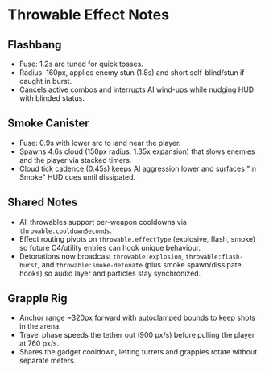 ﻿# Throwable Effect Notes

## Flashbang
- Fuse: 1.2s arc tuned for quick tosses.
- Radius: 160px, applies enemy stun (1.8s) and short self-blind/stun if caught in burst.
- Cancels active combos and interrupts AI wind-ups while nudging HUD with blinded status.

## Smoke Canister
- Fuse: 0.9s with lower arc to land near the player.
- Spawns 4.6s cloud (150px radius, 1.35x expansion) that slows enemies and the player via stacked timers.
- Cloud tick cadence (0.45s) keeps AI aggression lower and surfaces "In Smoke" HUD cues until dissipated.

## Shared Notes
- All throwables support per-weapon cooldowns via `throwable.cooldownSeconds`.
- Effect routing pivots on `throwable.effectType` (explosive, flash, smoke) so future C4/utility entries can hook unique behaviour.
- Detonations now broadcast `throwable:explosion`, `throwable:flash-burst`, and `throwable:smoke-detonate` (plus smoke spawn/dissipate hooks) so audio layer and particles stay synchronized.


## Grapple Rig
- Anchor range ~320px forward with autoclamped bounds to keep shots in the arena.
- Travel phase speeds the tether out (900 px/s) before pulling the player at 760 px/s.
- Shares the gadget cooldown, letting turrets and grapples rotate without separate meters.

